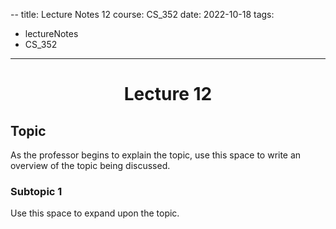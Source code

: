 --
title: Lecture Notes 12
course: CS_352
date: 2022-10-18
tags: 
- lectureNotes
- CS_352
---

<center><h1>Lecture 12</h1></center>

## Topic
As the professor begins to explain the topic, use this space to write an overview of the topic being discussed.

### Subtopic 1
Use this space to expand upon the topic.

